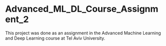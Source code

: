 # Advanced_ML_DL_Course_Assignment_2
This project was done as an assignment in the Advanced Machine Learning and Deep Learning course at Tel Aviv University.
